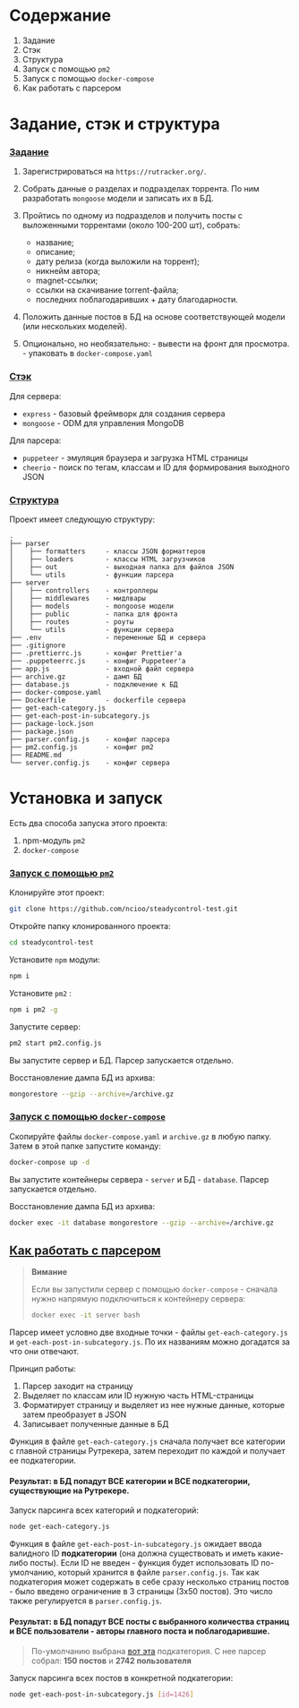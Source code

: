 # Содержание

1. <a name="task">Задание</a>
2. <a name="stack">Стэк</a>
3. <a name="structure">Структура</a>
4. <a name="pm2">Запуск с помощью `pm2`</a>
5. <a name="docker-compose">Запуск с помощью `docker-compose`</a>
6. <a name="how-to-use">Как работать с парсером</a>

# Задание, стэк и структура

### [Задание](#task)

1. Зарегистрироваться на `https://rutracker.org/`.
2. Собрать данные о разделах и подразделах торрента. По ним разработать `mongoose` модели и записать их в БД.
3. Пройтись по одному из подразделов и получить посты с выложенными торрентами (около 100-200 шт), собрать:

    - название;
    - описание;
    - дату релиза (когда выложили на торрент);
    - никнейм автора;
    - magnet-ссылки;
    - ссылки на скачивание torrent-файла;
    - последних поблагодаривших + дату благодарности.

4. Положить данные постов в БД на основе соответствующей модели (или нескольких моделей).
5. Опционально, но необязательно: - вывести на фронт для просмотра. - упаковать в `docker-compose.yaml`

### [Стэк](#stack)

Для сервера:

-   `express` - базовый фреймворк для создания сервера
-   `mongoose` - ODM для управления MongoDB

Для парсера:

-   `puppeteer` - эмуляция браузера и загрузка HTML страницы
-   `cheerio` - поиск по тегам, классам и ID для формирования выходного JSON

### [Структура](#structure)

Проект имеет следующую структуру:

```
.
├── parser
│    ├── formatters     - классы JSON форматтеров
│    ├── loaders        - классы HTML загрузчиков
│    ├── out            - выходная папка для файлов JSON
│    └── utils          - функции парсера
├── server
│    ├── controllers    - контроллеры
│    ├── middlewares    - мидлвары
│    ├── models         - mongoose модели
│    ├── public         - папка для фронта
│    ├── routes         - роуты
│    └── utils          - функции сервера
├── .env                - переменные БД и сервера
├── .gitignore
├── .prettierrc.js      - конфиг Prettier'а
├── .puppeteerrc.js     - конфиг Puppeteer'а
├── app.js              - входной файл сервера
├── archive.gz          - дамп БД
├── database.js         - подключение к БД
├── docker-compose.yaml
├── Dockerfile          - dockerfile сервера
├── get-each-category.js
├── get-each-post-in-subcategory.js
├── package-lock.json
├── package.json
├── parser.config.js    - конфиг парсера
├── pm2.config.js       - конфиг pm2
├── README.md
└── server.config.js    - конфиг сервера
```

# Установка и запуск

Есть два способа запуска этого проекта:

1. npm-модуль `pm2`
2. `docker-compose`

### [Запуск с помощью `pm2`](#pm2)

Клонируйте этот проект:

```bash
git clone https://github.com/ncioo/steadycontrol-test.git
```

Откройте папку клонированного проекта:

```bash
cd steadycontrol-test
```

Установите `npm` модули:

```bash
npm i
```

Установите `pm2` :

```bash
npm i pm2 -g
```

Запустите сервер:

```bash
pm2 start pm2.config.js
```

Вы запустите сервер и БД. <a name="how-to-use">Парсер запускается отдельно.</a>

Восстановление дампа БД из архива:

```bash
mongorestore --gzip --archive=/archive.gz
```

### [Запуск с помощью `docker-compose`](#docker-compose)

Скопируйте файлы `docker-compose.yaml` и `archive.gz` в любую папку. Затем в этой папке запустите команду:

```bash
docker-compose up -d
```

Вы запустите контейнеры сервера - `server` и БД - `database`. <a name="how-to-use">Парсер запускается отдельно.</a>

Восстановление дампа БД из архива:

```bash
docker exec -it database mongorestore --gzip --archive=/archive.gz
```

## [Как работать с парсером](#how-to-use)

> **Вимание**
>
> Если вы запустили сервер с помощью `docker-compose` - сначала нужно напрямую подключиться к контейнеру сервера:
>
> ```bash
> docker exec -it server bash
> ```

Парсер имеет условно две входные точки - файлы `get-each-category.js` и `get-each-post-in-subcategory.js`. По их названиям можно догадатся за что они отвечают.

Принцип работы:

1. Парсер заходит на страницу
2. Выделяет по классам или ID нужную часть HTML-страницы
3. Форматирует страницу и выделяет из нее нужные данные, которые затем преобразует в JSON
4. Записывает полученные данные в БД

Функция в файле `get-each-category.js` сначала получает все категории с главной страницы Рутрекера, затем переходит по каждой и получает ее подкатегории.

#### Результат: в БД попадут **ВСЕ** категории и **ВСЕ** подкатегории, существующие на Рутрекере.

Запуск парсинга всех категорий и подкатегорий:

```bash
node get-each-category.js
```

Функция в файле `get-each-post-in-subcategory.js` ожидает ввода валидного ID **подкатегории** (она должна существовать и иметь какие-либо посты). Если ID не введен - функция будет использовать ID по-умолчанию, который хранится в файле `parser.config.js`. Так как подкатегория может содержать в себе сразу несколько страниц постов - было введено ограничение в 3 страницы (3х50 постов). Это число также регулируется в `parser.config.js`.

#### Результат: в БД попадут **ВСЕ** посты с выбранного количества страниц и **ВСЕ** пользователи - авторы главного поста и поблагодарившие.

> По-умолчанию выбрана [вот эта](https://rutracker.org/forum/viewforum.php?f=1426) подкатегория. С нее парсер собрал: **150 постов** и **2742 пользователя**

Запуск парсинга всех постов в конкретной подкатегории:

```bash
node get-each-post-in-subcategory.js [id=1426]
```
